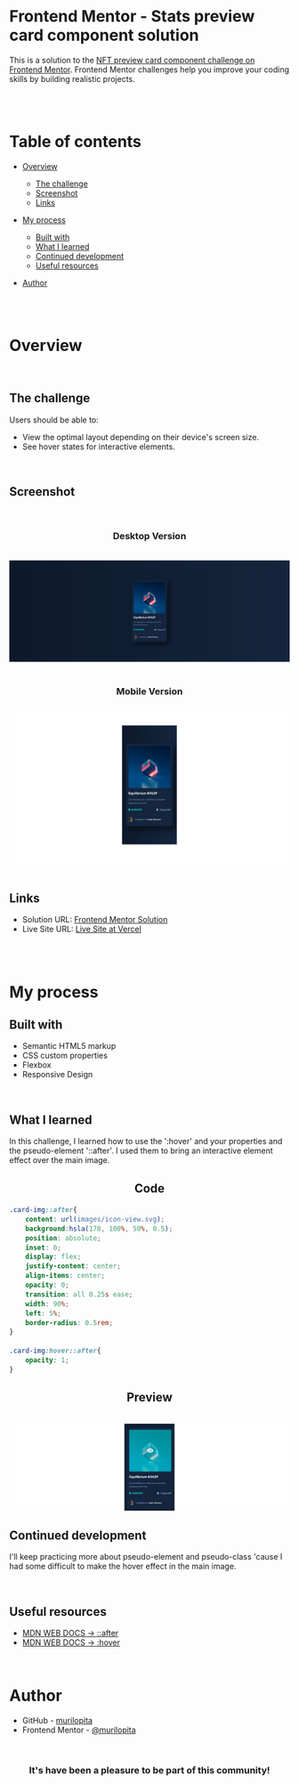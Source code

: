 # Frontend Mentor - Stats preview card component solution

This is a solution to the [NFT preview card component challenge on Frontend Mentor](https://www.frontendmentor.io/challenges/nft-preview-card-component-SbdUL_w0U). Frontend Mentor challenges help you improve your coding skills by building realistic projects.

<br>
<br>

# Table of contents

- [Overview](#overview)
  - [The challenge](#the-challenge)
  - [Screenshot](#screenshot)
  - [Links](#links)
- [My process](#my-process)
  - [Built with](#built-with)
  - [What I learned](#what-i-learned)
  - [Continued development](#continued-development)
  - [Useful resources](#useful-resources)
  
- [Author](#author)


<br>
<br>

# Overview
<br>

## The challenge

Users should be able to:

- View the optimal layout depending on their device's screen size.
- See hover states for interactive elements.

<br>

## Screenshot

<br>

<h3 align='center'>Desktop Version</h3>

<br>

<img src="images/reademe_img/screenshot-desktop.png">

<br>
<br>

<h3 align='center'>Mobile Version</h3>

<img src="images/reademe_img/screenshot-mobile1.png">

<br>
<br>

## Links

- Solution URL: [Frontend Mentor Solution]()
- Live Site URL: [Live Site at Vercel](https://nft-preview-card-component-main-seven-silk.vercel.app/)

<br>
<br>

# My process

## Built with

- Semantic HTML5 markup
- CSS custom properties
- Flexbox
- Responsive Design

<br>

## What I learned

In this challenge, I learned how to use the ':hover' and your properties and the pseudo-element '::after'. I used them to bring an interactive element effect over the main image.

<h2 align='center'>Code</h2>

```css
.card-img::after{
    content: url(images/icon-view.svg);
    background:hsla(178, 100%, 50%, 0.5);
    position: absolute;
    inset: 0;
    display: flex;
    justify-content: center;
    align-items: center;
    opacity: 0;
    transition: all 0.25s ease;
    width: 90%;
    left: 5%;
    border-radius: 0.5rem;
}

.card-img:hover::after{
    opacity: 1;
}
```
<h2 align='center'>Preview</h2>

<br>

<img src="images/reademe_img/screenshot-active.png">

<br>

## Continued development

I'll keep practicing more about pseudo-element and pseudo-class 'cause I had some difficult to make the hover effect in the main image.

<br>

## Useful resources

- [MDN WEB DOCS -> ::after](https://developer.mozilla.org/pt-BR/docs/Web/CSS/::after)
- [MDN WEB DOCS -> :hover](https://developer.mozilla.org/pt-BR/docs/Web/CSS/:hover)

<br>

# Author

- GitHub - [murilopita](https://github.com/murilopita/NFT-preview-card-component-main)
- Frontend Mentor - [@murilopita](https://www.frontendmentor.io/profile/murilopita)


<br>

<h3 align='center'> It's have been a pleasure to be part of this community!</h3> 